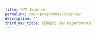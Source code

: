 ```yaml
---
title: 科学 Science
permalink: /our-programmes/Science/
description: ""
third_nav_title: 培群部门 Our Departments
---
```





